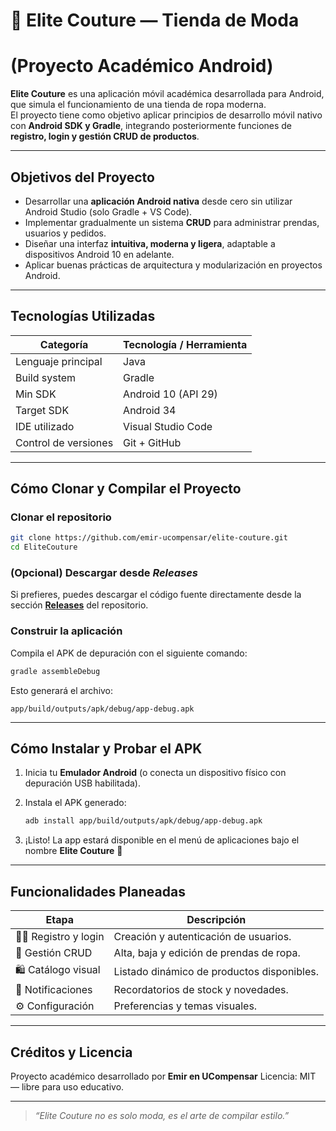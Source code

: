 # 👗 Elite Couture — Tienda de Moda 
# (Proyecto Académico Android)

**Elite Couture** es una aplicación móvil académica desarrollada para Android, que simula el funcionamiento de una tienda de ropa moderna.  
El proyecto tiene como objetivo aplicar principios de desarrollo móvil nativo con **Android SDK y Gradle**, integrando posteriormente funciones de **registro, login y gestión CRUD de productos**.

---

## Objetivos del Proyecto

- Desarrollar una **aplicación Android nativa** desde cero sin utilizar Android Studio (solo Gradle + VS Code).
- Implementar gradualmente un sistema **CRUD** para administrar prendas, usuarios y pedidos.
- Diseñar una interfaz **intuitiva, moderna y ligera**, adaptable a dispositivos Android 10 en adelante.
- Aplicar buenas prácticas de arquitectura y modularización en proyectos Android.

---

## Tecnologías Utilizadas

| Categoría | Tecnología / Herramienta |
|------------|---------------------------|
| Lenguaje principal | Java |
| Build system | Gradle |
| Min SDK | Android 10 (API 29) |
| Target SDK | Android 34 |
| IDE utilizado | Visual Studio Code |
| Control de versiones | Git + GitHub |

---

## Cómo Clonar y Compilar el Proyecto

### Clonar el repositorio

```bash
git clone https://github.com/emir-ucompensar/elite-couture.git
cd EliteCouture
````

### (Opcional) Descargar desde *Releases*

Si prefieres, puedes descargar el código fuente directamente desde la sección **[Releases](https://github.com/emir-ucompensar/elite-couture/releases)** del repositorio.

### Construir la aplicación

Compila el APK de depuración con el siguiente comando:

```bash
gradle assembleDebug
```

Esto generará el archivo:

```
app/build/outputs/apk/debug/app-debug.apk
```

---

## Cómo Instalar y Probar el APK

1. Inicia tu **Emulador Android** (o conecta un dispositivo físico con depuración USB habilitada).
2. Instala el APK generado:

   ```bash
   adb install app/build/outputs/apk/debug/app-debug.apk
   ```
3. ¡Listo! La app estará disponible en el menú de aplicaciones bajo el nombre **Elite Couture** 👗

---

## Funcionalidades Planeadas

| Etapa                  | Descripción                                |
| ---------------------- | ------------------------------------------ |
| 🧍‍♀️ Registro y login | Creación y autenticación de usuarios.      |
| 👚 Gestión CRUD        | Alta, baja y edición de prendas de ropa.   |
| 🛍️ Catálogo visual    | Listado dinámico de productos disponibles. |
| 💬 Notificaciones      | Recordatorios de stock y novedades.        |
| ⚙️ Configuración       | Preferencias y temas visuales.             |

---

## Créditos y Licencia

Proyecto académico desarrollado por **Emir en UCompensar**
Licencia: 
MIT — libre para uso educativo.

---

> *“Elite Couture no es solo moda, es el arte de compilar estilo.”*

```
